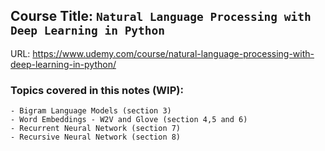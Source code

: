 ## Course Title: `Natural Language Processing with Deep Learning in Python`
URL: https://www.udemy.com/course/natural-language-processing-with-deep-learning-in-python/ <br>
### Topics covered in this notes (WIP): 
    - Bigram Language Models (section 3)
    - Word Embeddings - W2V and Glove (section 4,5 and 6)
    - Recurrent Neural Network (section 7)
    - Recursive Neural Network (section 8)
